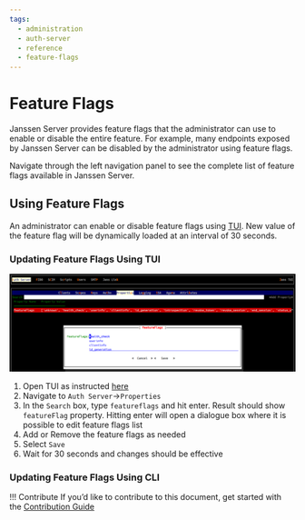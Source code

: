 ```yaml
---
tags:
  - administration
  - auth-server
  - reference
  - feature-flags
---
```


# Feature Flags

Janssen Server provides feature flags that the administrator can use to enable or disable the entire feature. For
example, many endpoints exposed by Janssen Server can be disabled by the administrator using feature flags.

Navigate through the left navigation panel to see the complete list of feature flags available in Janssen Server.

## Using Feature Flags

An administrator can enable or disable feature flags using [TUI](../../../config-guide/config-tools/jans-tui/README.md). New value
of the feature flag will be dynamically loaded at an interval of 30 seconds.

### Updating Feature Flags Using TUI

![](../../../../assets/image-tui-feature-flags.png)

1. Open TUI as instructed [here](../../../config-guide/config-tools/jans-tui/README.md)
2. Navigate to `Auth Server`->`Properties`
3. In the `Search` box, type `featureflags` and hit enter. Result should show 
   `featureFlag` property. Hitting enter will open a dialogue box where it is
   possible to edit feature flags list
4. Add or Remove the feature flags as needed
5. Select `Save`
6. Wait for 30 seconds and changes should be effective

### Updating Feature Flags Using CLI



!!! Contribute
If you’d like to contribute to this document, get started with the [Contribution Guide](https://docs.jans.io/head/CONTRIBUTING/#contributing-to-the-documentation)
